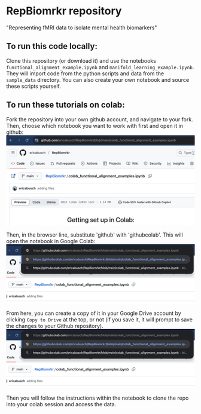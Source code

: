 # RepBiomrkr repository

"Representing fMRI data to isolate mental health biomarkers"

## To run this code locally:
Clone this repository (or download it) and use the notebooks `functional_alignment_example.ipynb` and `manifold_learning_example.ipynb`. They will import code from the python scripts and data from the `sample_data` directory. You can also create your own notebook and source these scripts yourself.

## To run these tutorials on colab: 
Fork the repository into your own github account, and navigate to your fork. Then, choose which notebook you want to work with first and open it in github: 
![Notebook in github](screenshot1.png)

Then, in the browser line, substitute 'github' with 'githubcolab'. This will open the notebook in Google Colab:
![Githubcolab](screenshot2.png)

From here, you can create a copy of it in your Google Drive account by clicking `Copy to Drive` at the top, or not (if you save it, it will prompt to save the changes to your Github repository).
![Copy to drive](screenshot3.png)

Then you will follow the instructions within the notebook to clone the repo into your colab session and access the data.

